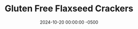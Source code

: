---
layout: post
title:  "Gluten Free Flaxseed Crackers"
date:   2024-10-20 00:00:00 -0500
categories: 
- Recipes
- Finger Food
permalink: /recipes/flaxseed-crackers
image: /assets/Food/Finger Food/Flax Crackers/flax-crackers-cover.jpg
ing: flaxcracker-ing
facts: flaxcracker-facts
section1: 
start2: 
section2: 
start3: 
section3: 
start4: 
section4: 
start5: 
section5: 
Prep: 20
Rest: 
Cook: 60
Source1: 
Source2:
whisk: https://s.samsungfood.com/cejOT
tags: 
- cracker
- dip
- gluten free
- nooch
- nutritional yeast
- ground flaxseed
- flax meal
- chia seeds
- psyllium husks
Description: Most gluten free crackers are still no healthier than standard crackers. In fact, they can be worse for you, having more oil and sugar with a lower fiber content. Not these crackers; they're gluten free, vegan, sugar free, oil free, nut free, and grain free. The base is made up of flaxseeds and chia seeds, 2 great healthy fats that are both rich in the Omega-3 fatty acid ALA, as well as being good sources of both fiber and protein. These crackers not only taste great and are nice and crispy, but they also won't spike your blood sugar.  This recipe is an adapted version of "Herbed Flax Crackers" from the book Good Energy, and pair perfectly with <a href="/recipes/classic-tahini-hummus">Classic Tahini Hummus</a>
Instructions: 
- Preheat your oven to 325F, and line 2 large cookie sheets with parchment paper<br><br>

- In a large bowl, whisk together the dry ingredients. Add water, and stir until fully combined and you have a cracker dough<br><br>
- <center><img src="/assets/Food/Finger Food/Flax Crackers/flax-crackers-bowl.jpg" alt="" class="instruction-image"></center><br>

- Divide the dough in half, and roll out to 1/8" thick between 2 sheets of parchment paper.  Cut with a pizza wheel or knife<br><br>
- <center><img src="/assets/Food/Finger Food/Flax Crackers/flax-crackers-cut.jpg" alt="" class="instruction-image"></center><br>

- Bake at 325F for 60 minutes, or until crispy and golden brown. Transfer to a wire rack to cool<br><br>
- <center><img src="/assets/Food/Finger Food/Flax Crackers/flax-crackers-baked.jpg" alt="" class="half-page">&emsp;&emsp;<img src="/assets/Food/Finger Food/Flax Crackers/flax-crackers-cooled.jpg" alt="" class="half-page"></center><br>

- I ended up with about 8 oz (226 g) of crackers.  For a 1 oz (28 g) serving, that's about 8 servings total.  Store leftovers in an airtight container in the fridge<br><br>
- <center><img src="/assets/Food/Finger Food/Flax Crackers/flax-crackers-stored.jpg" alt="" class="instruction-image"></center>
---